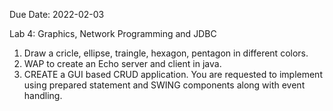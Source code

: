 Due Date: 2022-02-03

Lab 4: Graphics, Network Programming and JDBC
1. Draw a cricle, ellipse, traingle, hexagon, pentagon in different colors.
2. WAP to create an Echo server and client in java.
3. CREATE a GUI based CRUD application. You are requested to implement using prepared statement and SWING components along with event handling.
